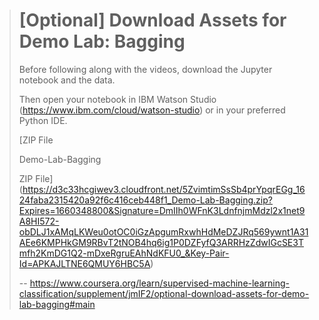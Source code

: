 > # [Optional] Download Assets for Demo Lab: Bagging
> 
> Before following along with the videos, download the Jupyter notebook and the data.
> 
> Then open your notebook in IBM Watson Studio (https://www.ibm.com/cloud/watson-studio) or in your preferred Python IDE.
> 
>  [ZIP File
> 
> Demo-Lab-Bagging
> 
> ZIP File](https://d3c33hcgiwev3.cloudfront.net/5ZvimtimSsSb4prYpqrEGg_1624faba2315420a92f6c416ceb448f1_Demo-Lab-Bagging.zip?Expires=1660348800&Signature=DmIIh0WFnK3LdnfnjmMdzl2x1net9A8HI572-obDLJ1xAMqLKWeu0otOC0iGzApgumRxwhHdMeDZJRq569ywnt1A31AEe6KMPHkGM9RBvT2tNOB4hq6ig1P0DZFyfQ3ARRHzZdwIGcSE3Tmfh2KmDG1Q2-mDxeRgruEAhNdKFU0_&Key-Pair-Id=APKAJLTNE6QMUY6HBC5A)
>
> -- https://www.coursera.org/learn/supervised-machine-learning-classification/supplement/jmIF2/optional-download-assets-for-demo-lab-bagging#main
